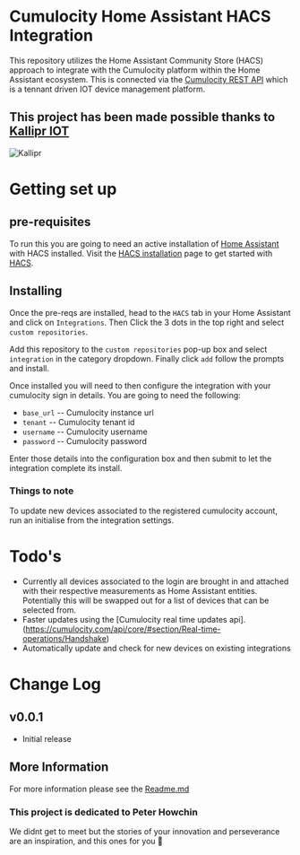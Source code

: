 # Cumulocity Home Assistant HACS Integration 

This repository utilizes the Home Assistant Community Store (HACS) approach to integrate with the Cumulocity platform within the Home Assistant ecosystem. This is connected via the [Cumulocity REST API](https://cumulocity.com/api/core/) which is a tennant driven IOT device management platform.  

## This project has been made possible thanks to [Kallipr IOT](https://kallipr.com/)

![Kallipr](https://cdn.kallipr.com/wp-content/uploads/2022/11/24132240/Kallipr-Logo-Inline-rgb-small.png)

# Getting set up

## pre-requisites 

To run this you are going to need an active installation of [Home Assistant](https://www.home-assistant.io) with HACS installed. Visit the [HACS installation](https://hacs.xyz/docs/setup/download/) page to get started with [HACS](https://hacs.xyz/docs/setup/download/). 

## Installing 

Once the pre-reqs are installed, head to the `HACS` tab in your Home Assistant and click on `Integrations`. Then Click the 3 dots in the top right and select `custom repositories`. 

Add this repository to the `custom repositories` pop-up box and select `integration` in the category dropdown. Finally click `add` follow the prompts and install.  

Once installed you will need to then configure the integration with your cumulocity sign in details. You are going to need the following: 

- `base_url` -- Cumulocity instance url 
- `tenant`   -- Cumulocity tenant id 
- `username` -- Cumulocity username
- `password` -- Cumulocity password

Enter those details into the configuration box and then submit to let the integration complete its install. 

### Things to note

To update new devices associated to the registered cumulocity account, run an initialise from the integration settings.

# Todo's

- Currently all devices associated to the login are brought in and attached with their respective measurements as Home Assistant entities. Potentially this will be swapped out for a list of devices that can be selected from. 
- Faster updates using the [Cumulocity real time updates api].(https://cumulocity.com/api/core/#section/Real-time-operations/Handshake)
- Automatically update and check for new devices on existing integrations 

# Change Log

## v0.0.1
- Initial release

## More Information

For more information please see the [Readme.md](https://github.com/thecoochins/Cumulocity-Home-Assistant/blob/master/README.md)

### This project is dedicated to Peter Howchin 
We didnt get to meet but the stories of your innovation and perseverance are an inspiration, and this ones for you 🫶